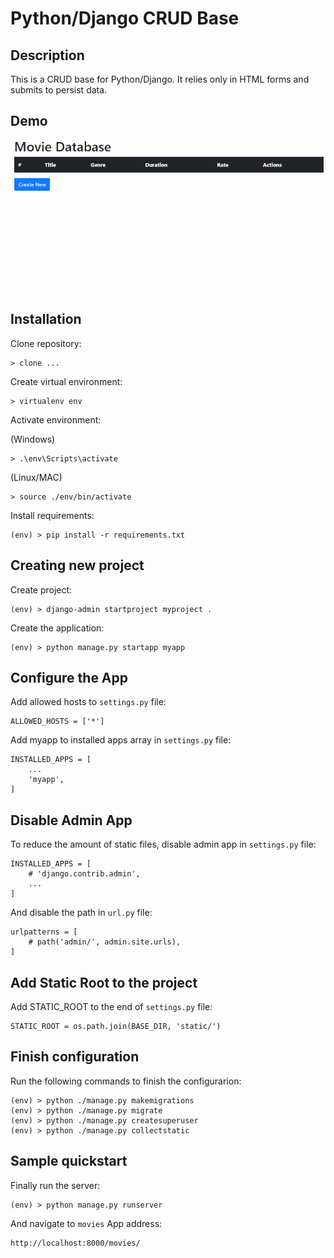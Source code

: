 # Python/Django CRUD Base

## Description

This is a CRUD base for Python/Django. It relies only in HTML forms and submits to persist data.

## Demo

![](demo.gif)

## Installation

Clone repository:

```
> clone ...
```

Create virtual environment:

```
> virtualenv env
```

Activate environment:

(Windows)
```
> .\env\Scripts\activate
```

(Linux/MAC)
```
> source ./env/bin/activate
```

Install requirements:

```
(env) > pip install -r requirements.txt
```

## Creating new project

Create project:

```
(env) > django-admin startproject myproject .
```

Create the application:

```
(env) > python manage.py startapp myapp
```

## Configure the App

Add allowed hosts to ```settings.py``` file:

```
ALLOWED_HOSTS = ['*']
```

Add myapp to installed apps array in  ```settings.py``` file:

```
INSTALLED_APPS = [
    ...
    'myapp',
]
```

## Disable Admin App

To reduce the amount of static files, disable admin app in  ```settings.py``` file:

```
INSTALLED_APPS = [
    # 'django.contrib.admin',
    ...
]
```

And disable the path in ```url.py``` file:

```
urlpatterns = [
    # path('admin/', admin.site.urls),
]
```

## Add Static Root to the project

Add STATIC_ROOT to the end of ```settings.py``` file:

```
STATIC_ROOT = os.path.join(BASE_DIR, 'static/')
```

## Finish configuration

Run the following commands to finish the configurarion:

```
(env) > python ./manage.py makemigrations
(env) > python ./manage.py migrate
(env) > python ./manage.py createsuperuser
(env) > python ./manage.py collectstatic
```

## Sample quickstart

Finally run the server:

```
(env) > python manage.py runserver
```

And navigate to ```movies``` App address:

```
http://localhost:8000/movies/
```